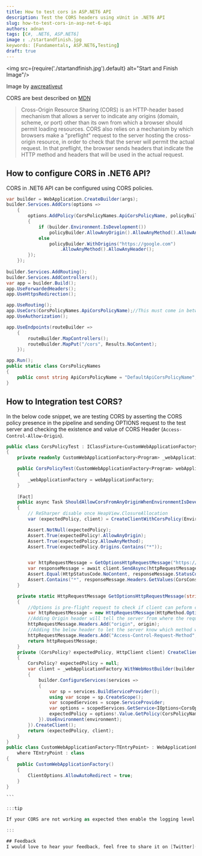 ```yaml
---
title: How to test cors in ASP.NET6 API 
description: Test the CORS headers using xUnit in .NET6 API  
slug: how-to-test-cors-in-asp-net-6-api 
authors: adnan 
tags: [C#, .NET6, ASP.NET6]
image : ./startandfinish.jpg
keywords: [Fundamentals, ASP.NET6,Testing]
draft: true
---
```

<head>

<meta property="og:image:width" content="1200"/>
<meta property="og:image:height" content="670"/>  
<meta name="twitter:creator" content="@madnan_rafiq" />
<meta name="twitter:title" content="How to test cors in ASP.NET6 API" />
<meta name="twitter:description" content="Test the CORS headers using xUnit in .NET6 API" />
</head>

<img src={require('./startandfinish.jpg').default} alt="Start and Finish Image"/>

Image by [awcreativeut](https://unsplash.com/@awcreativeut)

CORS are best described on [MDN](https://developer.mozilla.org/en-US/docs/Web/HTTP/CORS) 
> Cross-Origin Resource Sharing (CORS) is an HTTP-header based mechanism that allows a server to indicate any origins (domain, scheme, or port) other than its own from which a browser should permit loading resources. CORS also relies on a mechanism by which browsers make a "preflight" request to the server hosting the cross-origin resource, in order to check that the server will permit the actual request. In that preflight, the browser sends headers that indicate the HTTP method and headers that will be used in the actual request.

## How to configure CORS in .NET6 API?
CORS in .NET6 API can be configured using CORS policies. 

<!--truncate-->


~~~csharp title="Configure CORS Policy Sample"
var builder = WebApplication.CreateBuilder(args);
builder.Services.AddCors(options =>
    {
        options.AddPolicy(CorsPolicyNames.ApiCorsPolicyName, policyBuilder =>
        {
            if (builder.Environment.IsDevelopment())
                policyBuilder.AllowAnyOrigin().AllowAnyMethod().AllowAnyHeader();
            else
                policyBuilder.WithOrigins("https://google.com")
                    .AllowAnyMethod().AllowAnyHeader();
        });
    });
    
builder.Services.AddRouting();    
builder.Services.AddControllers();  
var app = builder.Build();
app.UseForwardedHeaders();
app.UseHttpsRedirection();

app.UseRouting();
app.UseCors(CorsPolicyNames.ApiCorsPolicyName);//This must come in between these middlewares.
app.UseAuthorization();  

app.UseEndpoints(routeBuilder =>
    {
        routeBuilder.MapControllers();
        routeBuilder.MapPut("/cors", Results.NoContent);
    });

app.Run();
public static class CorsPolicyNames
{
    public const string ApiCorsPolicyName = "DefaultApiCorsPolicyName";
}
~~~

## How to Integration test CORS?
In the below code snippet, we are testing CORS by asserting the CORS policy presence in the pipeline and sending OPTIONS request to the test server and checking the existence and value of CORS Header (`Access-Control-Allow-Origin`).
~~~csharp title="Test Cors in .NET6 xUnit Project"
public class CorsPolicyTest : IClassFixture<CustomWebApplicationFactory<Program>>
{
    private readonly CustomWebApplicationFactory<Program> _webApplicationFactory;

    public CorsPolicyTest(CustomWebApplicationFactory<Program> webApplicationFactory)
    {
        _webApplicationFactory = webApplicationFactory;
    }
    
    [Fact]
    public async Task ShouldAllowCorsFromAnyOriginWhenEnvironmentIsDevelopmentAsync()
    {
        // ReSharper disable once HeapView.ClosureAllocation
        var (expectedPolicy, client) = CreateClientWithCorsPolicy(Environments.Development);

        Assert.NotNull(expectedPolicy);
        Assert.True(expectedPolicy!.AllowAnyOrigin);
        Assert.True(expectedPolicy.AllowAnyMethod);
        Assert.True(expectedPolicy.Origins.Contains("*"));


        var httpRequestMessage = GetOptionsHttpRequestMessage("https://localhost:4409");
        var responseMessage = await client.SendAsync(httpRequestMessage).ConfigureAwait(false);
        Assert.Equal(HttpStatusCode.NoContent, responseMessage.StatusCode);
        Assert.Contains("*", responseMessage.Headers.GetValues(CorsConstants.AccessControlAllowOrigin));
    }

    private static HttpRequestMessage GetOptionsHttpRequestMessage(string origin)
    {
        //Options is pre-flight request to check if client can peform certain operations - it is sent by browser
        var httpRequestMessage = new HttpRequestMessage(HttpMethod.Options, "/cors");
        //Adding Origin header will tell the server from where the request is coming
        httpRequestMessage.Headers.Add("origin", origin);
        //Adding the below header to let the server know which method we will be accessing
        httpRequestMessage.Headers.Add("Access-Control-Request-Method", "PUT");
        return httpRequestMessage;
    }
    private (CorsPolicy? expectedPolicy, HttpClient client) CreateClientWithCorsPolicy(string environment)
    {
        CorsPolicy? expectedPolicy = null;
        var client = _webApplicationFactory.WithWebHostBuilder(builder =>
        {
            builder.ConfigureServices(services =>
            {
                var sp = services.BuildServiceProvider();
                using var scope = sp.CreateScope();
                var scopedServices = scope.ServiceProvider;
                var options = scopedServices.GetService<IOptions<CorsOptions>>();
                expectedPolicy = options!.Value.GetPolicy(CorsPolicyNames.ApiCorsPolicyName);
            }).UseEnvironment(environment);
        }).CreateClient();
        return (expectedPolicy, client);
    }
}
public class CustomWebApplicationFactory<TEntryPoint> : WebApplicationFactory<TEntryPoint>
    where TEntryPoint : class
{
    public CustomWebApplicationFactory()
    {
        ClientOptions.AllowAutoRedirect = true;
    }
}

```

:::tip

If your CORS are not working as expected then enable the logging level of Microsoft to Information or Debug which will provide useful logs on why Method Not Allowed is being returned. You might see logs that no CORS policy was found.

:::

## Feedback
I would love to hear your feedback, feel free to share it on [Twitter](https://twitter.com/madnan_rafiq). 

